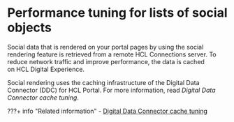 # Performance tuning for lists of social objects

Social data that is rendered on your portal pages by using the social rendering feature is retrieved from a remote HCL Connections server. To reduce network traffic and improve performance, the data is cached on HCL Digital Experience.

Social rendering uses the caching infrastructure of the Digital Data Connector \(DDC\) for HCL Portal. For more information, read *Digital Data Connector cache tuning*.


???+ info "Related information"
    - [Digital Data Connector cache tuning](../../../extend_dx/ddc/ddc_cache_tuning/index.md)

